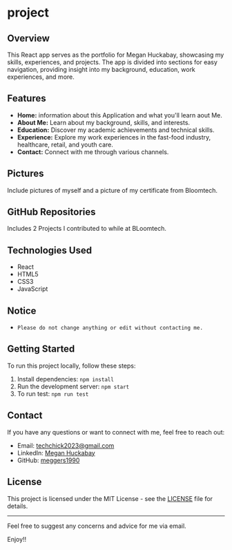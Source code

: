 # project

## Overview

This React app serves as the portfolio for Megan Huckabay, showcasing my skills, experiences, and projects. The app is divided into sections for easy navigation, providing insight into my background, education, work experiences, and more.

## Features
- **Home:** information about this Application and what you'll learn aout Me.
- **About Me:** Learn about my background, skills, and interests.
- **Education:** Discover my academic achievements and technical skills.
- **Experience:** Explore my work experiences in the fast-food industry, healthcare, retail, and youth care.
- **Contact:** Connect with me through various channels.

## Pictures

Include pictures of myself and a picture of my certificate from Bloomtech.

## GitHub Repositories

Includes 2 Projects I contributed to while at BLoomtech.

## Technologies Used

- React
- HTML5
- CSS3
- JavaScript

## Notice 

- `Please do not change anything or edit without contacting me.`

## Getting Started

To run this project locally, follow these steps:

1. Install dependencies: `npm install`
2. Run the development server: `npm start`
3. To run test: `npm run test`

## Contact

If you have any questions or want to connect with me, feel free to reach out:

- Email: [techchick2023@gmail.com](mailto:techchick2023@gmail.com)
- LinkedIn: [Megan Huckabay](https://linkedin.com/in/megan-huckabay)
- GitHub: [meggers1990](https://github.com/meggers1990)

## License

This project is licensed under the MIT License - see the [LICENSE](LICENSE) file for details.

---

Feel free to suggest any concerns and advice for me via email.

Enjoy!!
